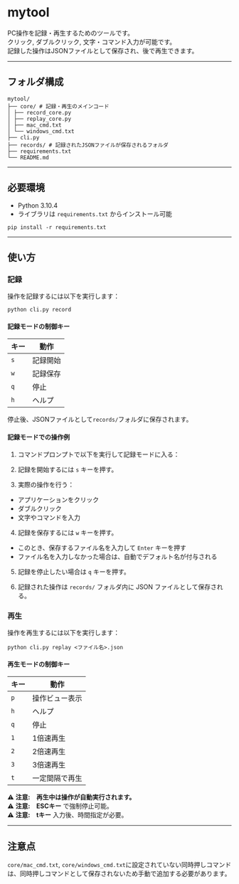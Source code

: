 # mytool

PC操作を記録・再生するためのツールです。  
クリック, ダブルクリック, 文字・コマンド入力が可能です。  
記録した操作はJSONファイルとして保存され、後で再生できます。

---

## フォルダ構成
```
mytool/
├── core/ # 記録・再生のメインコード
│ ├── record_core.py
│ ├── replay_core.py
│ ├── mac_cmd.txt
│ └── windows_cmd.txt
├── cli.py
├── records/ # 記録されたJSONファイルが保存されるフォルダ
├── requirements.txt
└── README.md
```

---

## 必要環境

- Python 3.10.4
- ライブラリは `requirements.txt` からインストール可能

```
pip install -r requirements.txt
```
---

## 使い方

### 記録
操作を記録するには以下を実行します：

```
python cli.py record
```

#### 記録モードの制御キー
| キー  | 動作   |
| --- | ---- |
| `s` | 記録開始 |
| `w` | 記録保存 |
| `q` | 停止   |
| `h` | ヘルプ  |

停止後、JSONファイルとして`records/`フォルダに保存されます。

#### 記録モードでの操作例

1. コマンドプロンプトで以下を実行して記録モードに入る：

2. 記録を開始するには `s` キーを押す。

3. 実際の操作を行う：
- アプリケーションをクリック
- ダブルクリック
- 文字やコマンドを入力

4. 記録を保存するには `w` キーを押す。
- このとき、保存するファイル名を入力して `Enter` キーを押す
- ファイル名を入力しなかった場合は、自動でデフォルト名が付与される

5. 記録を停止したい場合は `q` キーを押す。

6. 記録された操作は `records/` フォルダ内に JSON ファイルとして保存される。

### 再生
操作を再生するには以下を実行します：

```
python cli.py replay <ファイル名>.json
```
#### 再生モードの制御キー
| キー  | 動作      |
| --- | ------- |
| `p` | 操作ビュー表示 |
| `h` | ヘルプ     |
| `q` | 停止      |
| `1` | 1倍速再生   |
| `2` | 2倍速再生   |
| `3` | 3倍速再生   |
| `t` | 一定間隔で再生 |

⚠️ **注意:**　**再生中は操作が自動実行されます。**  
⚠️ **注意:**　**ESCキー** で強制停止可能。  
⚠️ **注意:**　**tキー** 入力後、時間指定が必要。

---

## 注意点

`core/mac_cmd.txt`, `core/windows_cmd.txt`に設定されていない同時押しコマンドは、同時押しコマンドとして保存されないため手動で追加する必要があります。
